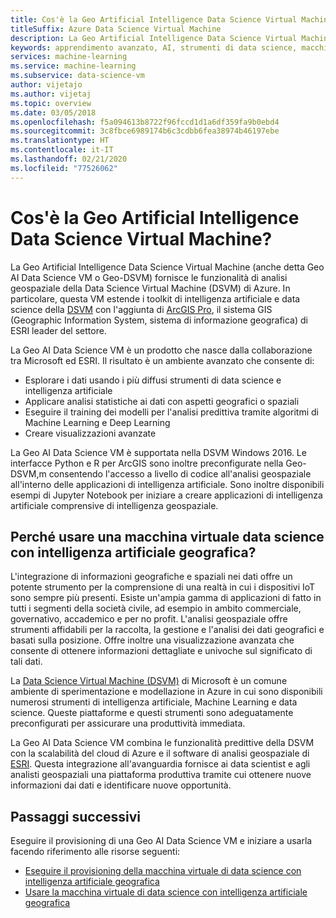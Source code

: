 ```yaml
---
title: Cos'è la Geo Artificial Intelligence Data Science Virtual Machine?
titleSuffix: Azure Data Science Virtual Machine
description: La Geo Artificial Intelligence Data Science Virtual Machine mette a disposizione le funzionalità di ArcGIS Pro per l'elaborazione dei dati geografici, oltre ai toolkit di data science, Python ed R per l'uso di Machine Learning e intelligenza artificiale.
keywords: apprendimento avanzato, AI, strumenti di data science, macchina virtuale per data science, analisi geospaziale
services: machine-learning
ms.service: machine-learning
ms.subservice: data-science-vm
author: vijetajo
ms.author: vijetaj
ms.topic: overview
ms.date: 03/05/2018
ms.openlocfilehash: f5a094613b8722f96fccd1d1a6df359fa9b0ebd4
ms.sourcegitcommit: 3c8fbce6989174b6c3cdbb6fea38974b46197ebe
ms.translationtype: HT
ms.contentlocale: it-IT
ms.lasthandoff: 02/21/2020
ms.locfileid: "77526062"
---
```

# <a name="what-is-the-geo-artificial-intelligence-data-science-virtual-machine"></a>Cos'è la Geo Artificial Intelligence Data Science Virtual Machine?

La Geo Artificial Intelligence Data Science Virtual Machine (anche detta Geo AI Data Science VM o Geo-DSVM) fornisce le funzionalità di analisi geospaziale della Data Science Virtual Machine (DSVM) di Azure. In particolare, questa VM estende i toolkit di intelligenza artificiale e data science della [DSVM](overview.md) con l'aggiunta di [ArcGIS Pro](https://www.esri.com/arcgis/products/arcgis-pro/overview), il sistema GIS (Geographic Information System, sistema di informazione geografica) di ESRI leader del settore.

 La Geo AI Data Science VM è un prodotto che nasce dalla collaborazione tra Microsoft ed ESRI. Il risultato è un ambiente avanzato che consente di:

- Esplorare i dati usando i più diffusi strumenti di data science e intelligenza artificiale
- Applicare analisi statistiche ai dati con aspetti geografici o spaziali
- Eseguire il training dei modelli per l'analisi predittiva tramite algoritmi di Machine Learning e Deep Learning
- Creare visualizzazioni avanzate

La Geo AI Data Science VM è supportata nella DSVM Windows 2016. Le interfacce Python e R per ArcGIS sono inoltre preconfigurate nella Geo-DSVM,m consentendo l'accesso a livello di codice all'analisi geospaziale all'interno delle applicazioni di intelligenza artificiale. Sono inoltre disponibili esempi di Jupyter Notebook per iniziare a creare applicazioni di intelligenza artificiale comprensive di intelligenza geospaziale.


## <a name="why-geo-ai-data-science-vm"></a>Perché usare una macchina virtuale data science con intelligenza artificiale geografica? 

L'integrazione di informazioni geografiche e spaziali nei dati offre un potente strumento per la comprensione di una realtà in cui i dispositivi IoT sono sempre più presenti. Esiste un'ampia gamma di applicazioni di fatto in tutti i segmenti della società civile, ad esempio in ambito commerciale, governativo, accademico e per no profit. L'analisi geospaziale offre strumenti affidabili per la raccolta, la gestione e l'analisi dei dati geografici e basati sulla posizione. Offre inoltre una visualizzazione avanzata che consente di ottenere informazioni dettagliate e univoche sul significato di tali dati.

La [Data Science Virtual Machine (DSVM)](overview.md) di Microsoft è un comune ambiente di sperimentazione e modellazione in Azure in cui sono disponibili numerosi strumenti di intelligenza artificiale, Machine Learning e data science. Queste piattaforme e questi strumenti sono adeguatamente preconfigurati per assicurare una produttività immediata.

La Geo AI Data Science VM combina le funzionalità predittive della DSVM con la scalabilità del cloud di Azure e il software di analisi geospaziale di [ESRI](https://www.esri.com). Questa integrazione all'avanguardia fornisce ai data scientist e agli analisti geospaziali una piattaforma produttiva tramite cui ottenere nuove informazioni dai dati e identificare nuove opportunità.


## <a name="next-steps"></a>Passaggi successivi

Eseguire il provisioning di una Geo AI Data Science VM e iniziare a usarla facendo riferimento alle risorse seguenti:

* [Eseguire il provisioning della macchina virtuale di data science con intelligenza artificiale geografica](provision-geo-ai-dsvm.md)
* [Usare la macchina virtuale di data science con intelligenza artificiale geografica](use-geo-ai-dsvm.md)
